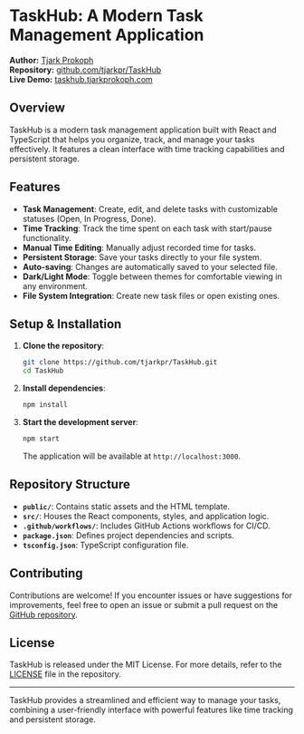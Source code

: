 # TaskHub: A Modern Task Management Application

**Author:** [Tjark Prokoph](https://github.com/tjarkpr)  
**Repository:** [github.com/tjarkpr/TaskHub](https://github.com/tjarkpr/TaskHub)  
**Live Demo:** [taskhub.tjarkprokoph.com](https://taskhub.tjarkprokoph.com)

## Overview

TaskHub is a modern task management application built with React and TypeScript that helps you organize, track, and manage your tasks effectively. It features a clean interface with time tracking capabilities and persistent storage.

## Features

- **Task Management**: Create, edit, and delete tasks with customizable statuses (Open, In Progress, Done).
- **Time Tracking**: Track the time spent on each task with start/pause functionality.
- **Manual Time Editing**: Manually adjust recorded time for tasks.
- **Persistent Storage**: Save your tasks directly to your file system.
- **Auto-saving**: Changes are automatically saved to your selected file.
- **Dark/Light Mode**: Toggle between themes for comfortable viewing in any environment.
- **File System Integration**: Create new task files or open existing ones.

## Setup & Installation

1. **Clone the repository**:

   ```bash
   git clone https://github.com/tjarkpr/TaskHub.git
   cd TaskHub
   ```

2. **Install dependencies**:

   ```bash
   npm install
   ```

3. **Start the development server**:

   ```bash
   npm start
   ```

   The application will be available at `http://localhost:3000`.

## Repository Structure

- **`public/`**: Contains static assets and the HTML template.
- **`src/`**: Houses the React components, styles, and application logic.
- **`.github/workflows/`**: Includes GitHub Actions workflows for CI/CD.
- **`package.json`**: Defines project dependencies and scripts.
- **`tsconfig.json`**: TypeScript configuration file.

## Contributing

Contributions are welcome! If you encounter issues or have suggestions for improvements, feel free to open an issue or submit a pull request on the [GitHub repository](https://github.com/tjarkpr/TaskHub).

## License

TaskHub is released under the MIT License. For more details, refer to the [LICENSE](https://github.com/tjarkpr/TaskHub/blob/main/LICENSE) file in the repository.

---

TaskHub provides a streamlined and efficient way to manage your tasks, combining a user-friendly interface with powerful features like time tracking and persistent storage.